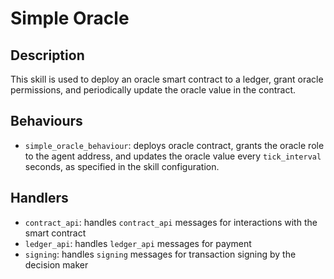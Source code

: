 # Simple Oracle

## Description

This skill is used to deploy an oracle smart contract to a ledger, grant oracle permissions, and periodically update the oracle value in the contract.

## Behaviours

* `simple_oracle_behaviour`: deploys oracle contract, grants the oracle role to the agent address, and updates the oracle value every `tick_interval` seconds, as specified in the skill configuration.

## Handlers

* `contract_api`: handles `contract_api` messages for interactions with the smart contract
* `ledger_api`: handles `ledger_api` messages for payment
* `signing`: handles `signing` messages for transaction signing by the decision maker